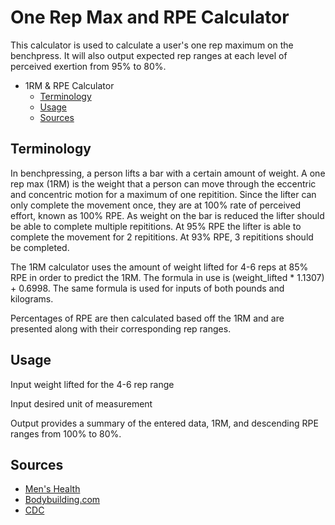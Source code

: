 # One Rep Max and RPE Calculator
This calculator is used to calculate a user's one rep maximum on the benchpress. It will also output expected rep ranges at each level of perceived exertion from 95% to 80%. 

- 1RM & RPE Calculator
    - [Terminology](#Terminology)
    - [Usage](#Usage)
    - [Sources](#Sources)

## Terminology
In benchpressing, a person lifts a bar with a certain amount of weight. A one rep max (1RM) is the weight that a person can move through the eccentric and concentric motion for a maximum of one repitition. Since the lifter can only complete the movement once, they are at 100% rate of perceived effort, known as 100% RPE. As weight on the bar is reduced the lifter should be able to complete multiple repititions. At 95% RPE the lifter is able to complete the movement for 2 repititions. At 93% RPE, 3 repititions should be completed. 

The 1RM calculator uses the amount of weight lifted for 4-6 reps at 85% RPE in order to predict the 1RM. The formula in use is (weight_lifted * 1.1307) + 0.6998.
The same formula is used for inputs of both pounds and kilograms.

Percentages of RPE are then calculated based off the 1RM and are presented along with their corresponding rep ranges.

## Usage
Input weight lifted for the 4-6 rep range

Input desired unit of measurement

Output provides a summary of the entered data, 1RM, and descending RPE ranges from 100% to 80%.

## Sources
- [Men's Health](https://www.menshealth.com/uk/building-muscle/a748257/how-to-calculate-one-rep-max)
- [Bodybuilding.com](https://www.bodybuilding.com/fun/other7.htm)
- [CDC](https://www.cdc.gov/physicalactivity/basics/measuring/exertion.htm)
